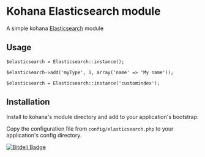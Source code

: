 # Kohana Elasticsearch module
A simple kohana [Elasticsearch](http://www.elasticsearch.org/) module

## Usage
    $elasticsearch = Elasticsearch::instance();
  
    $elasticsearch->add('myType', 1, array('name' => 'My name'));
    
    $elasticsearch = Elasticsearch::instance('customindex');

## Installation
  Install to kohana's module directory and add to your application's bootstrap:
  
  Copy the configuration file from `config/elasticsearch.php` to your application's config directory.

[![Bitdeli Badge](https://d2weczhvl823v0.cloudfront.net/mgalang/kohana-elasticsearch/trend.png)](https://bitdeli.com/free "Bitdeli Badge")
